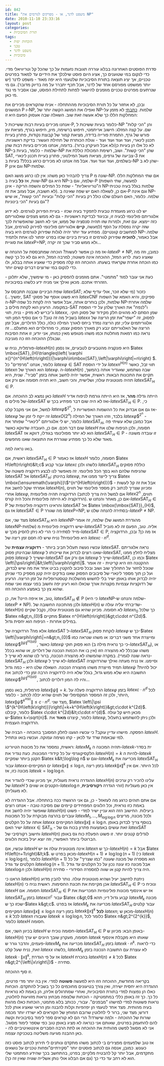 ```yaml
---
id: 842
title: "משפט לדנר, או - מפרקים לגורמים את NP"
date: 2010-11-10 23:33:16
layout: post
categories: 
  - תורת הסיבוכיות
tags: 
  - הוכחות יפות
  - טכני
  - משפט לדנר
  - סיבוכיות
---
```

סדרת הפוסטים האחרונה בבלוג עוררה תגובות נזעמות על כך שהכל קל וטריוויאלי מדי. כדי לנקום במי שטוענים כך, אציג היום פוסט שילכלך את הידיים עד למאוד בפרטים טכניים, אך יציג תוצאה בתורת הסיבוכיות שלטעמי היא יפה מאוד - משפט לדנר (יש יותר ממשפט מפורסם אחד של לדנר, אבל תכף יתברר על מה בדיוק מדובר). גם מי שנרתעים מפרטים טכניים מוזמנים להישאר לפחות לתחילת הפוסט, שבו אסביר מי נגד מי כאן.

ובכן, לא אחזור על כל תורת הסיבוכיות מההתחלה - אניח שהקוראים מכירים את המושגים P ו-NP, ואפילו את המושג הקשה יותר של NP-שלמות. <a href="http://www.gadial.net/?p=705">כתבתי</a> לא מזמן על המחלקות הללו כך שלא אעשה זאת שוב. השאלה שבה אעסוק הפעם היא זו:

אנחנו מכירים בעיות רבות ששייכות ל-P, כלומר בעיות ששיכות ל-NP והן "הכי קלות" שם. על קצה המזלג: חישוב אריתמטי, חיפוש ברשימה, מיון, חיפוש בגרף, מציאת עץ פורש של גרף, התמרת פורייה בדידה, מציאת קמור של קבוצת נקודות, פתרון בעיית תכנון לינארי, ועוד ועוד ועוד ועוד - וגולת הכותרת של תחילת העשור: בדיקת ראשוניות. לא כל אלו הן בעיות כן/לא אבל העיקרון ברור). בדומה, אנחנו מכירים בעיות רבות שהן NP-שלמות - כלומר, בעיות ב-NP שהן "הכי קשות". ושוב, רשימת המכולת כוללת את SAT, את 3-צביעה של גרפים, מציאת מעגל המילטוני, פתרון בעיית תכנון לינארי בשלמים, ועוד ועוד ועוד. אבל מה אנחנו לא מכירים כרגע בכלל? בעיות ב-NP שהן לא ב-P וגם אינן NP-שלמות.

צריך להבהיר כאן משהו: אין לנו כרגע מושג האם P שונה מ-NP. אם שתי המחלקות הללו שוות, אז <strong>כל</strong> בעיה ב-NP היא גם NP-שלמה, וגם ב-P (למעשה, שתי השפות ה"טריוויאליות" - שפת כל המילים והשפה הריקה - אינן NP-שלמות בגלל בעיה טכנית לא חשובה, אבל נעזוב את זה). אם כן, לשאלה האם יש שפה שאינה ב-P וגם אינה NP-שלמה. כלומר, האם העולם שלנו כולל רק בעיות "הכי קלות" ובעיות "הכי קשות", או שיש גם בעיות "הכי בינוניות"?

יש לנו כרגע מועמדת טבעית לתפקיד בעיה שכזו - בעיית הפירוק לגורמים. לא ידוע אלגוריתם פולינומי לבעיה זו, ובניגוד לבדיקת ראשוניות - גם לא ממש מצפים שאלגוריתם כזה יימצא. עם זאת, ולמרות שזו תהיה סנסציה של ממש, אני לא חושב שהאפשרות לכך שזה יקרה נפסלת על הסף (למעשה, <strong>קיים</strong> אלגוריתם פולינומי לפירוק לגורמים, אבל למחשבים קוונטיים). מפתיע עוד יותר יהיה לגלות שפירוק לגורמים היא בעיה NP-שלמה. אבל כאמור, <strong>להוכיח</strong> שפירוק לגורמים זו בעיית ביניים שכזו בפרט יפתור לנו אחת ולתמיד את סוגיית $latex \mbox{P=NP}$, ולא ממש סביר שכך זה יקרה...

אז מה כן אפשר לעשות? הוכחה שמתבססת על ההנחה ש-$latex \mbox{P}\ne\mbox{NP}$, כמובן, וזה מה שאציג כעת. לרוע המזל, ההוכחה אינה פשוטה; למרבה המזל, היא גם לא כל כך קשה כמו הוכחה אחרת שקראתי בשעתו. ההוכחה הזו קלה מספיק כדי שאציג אותה בבלוג, ולו כדי לנקום במי שרוצים דברים קשים יותר.

כעת אני עובר למוד "מתמטי". אתם מוזמנים להפסיק כאן - מי שימשיך, שלא יתלונן - הזהרתי אתכם. מכאן ואילך אני מניח ידע כלשהו בסיבוכיות.

שפת הביניים שנבנה תתבסס על $latex \mbox{SAT}$; כזכור (מי שלא זוכר, אולי עדיף שלא ימשיך...), SAT היא פשוט אוסף של פסוקי $latex \mbox{CNF}$ ספיקים, והיא האמא של השפות ה-NP-שלמות, ולכן בוחרים אותה, אבל אפשר היה לקחת כל שפה NP-שלמה אחרת במקומה. הרעיון הוא לקחת מילים ב-SAT ו"לנפח" את האורך שלהן על ידי הוספת ג'יבריש לא מזיק - נניח, תווי $latex x$, שמן הסתם לא מהווים חלק מקידוד של פסוק חוקי. בשביל מה זה טוב? כי אם נוסיף המון תווי $latex x$ לפסוק, זה "ישפר"את זמן הריצה של אלגוריתמים עליו; זמן הריצה נמדד ביחס לאורך המילה כולה, כולל הדולרים, אבל זמן הריצה של האלגוריתם ינבע רק מאורך הפסוק עצמו, כי מהדולרים הוא מתעלם... זה נראה כמו רמאות מוחלטת וכמו משהו מטופש מאין כמותו, אני יודע; זו אחת הסיבות שבגללן ההוכחה הזו כה מגניבה.

פורמלית, נניח ש-$latex H\left(n\right)$ היא פונקציה מהטבעיים לטבעיים, אז נסמן $latex \mbox{SAT}_{H}\triangleq\left\{ \varphi x{}^{n^{H\left(n\right)}}\|\varphi\in\mbox{SAT},\left\|\varphi\right\|=n\right\} $. כלומר, אנחנו "מרפדים" כל $latex \varphi\in\mbox{SAT}$ על ידי הוספת $latex n^{H\left(n\right)}$ תווי זבל, כאשר $latex n$ הוא האורך של $latex \varphi$. ה-$latex H\left(n\right)$ שבה נשתמש, שאגדיר אותה בהמשך, תקיים את התכונות הבאות: ראשית, אפשר יהיה לחשב אותה בזמן "סביר". שנית, היא תהיה מונוטונית עולה; ושלישית, והכי חשוב, היא תהיה חסומה אם ורק אם $latex \mbox{SAT}_{H}\in\mbox{P}$.

כאן נמצא לב ההוכחה. אם $latex H$ הייתה גדלה <strong>מהר</strong>, אז היא הייתה גורמת לניפוח אדיר של מילים מ-$latex \mbox{SAT}$ ואז לא היה שום דבר מפתיע בכך ש-$latex \mbox{SAT}_{H}\in\mbox{P}$. כי, למשל, אם אני מקבל קלט $latex \varphi \$^{2^{n}}$, אז גם אם אבדוק את כל ההשמות האפשריות ל-$latex \varphi$ זה ייקח לי זמן של $latex O\left(2^{n}\right)$ בלבד, וזהו האורך של המילה $latex \varphi \$^{2^{n}}$ - כלומר, יש לי אלגוריתם "לינארי" שפותר את $latex \mbox{SAT}_{H}$, אבל כמובן שלא עשיתי פה שום דבר חכם. אם כן, העובדה שדווקא כאשר $latex H$ חסומה, ולכן הניפוח שלנו את $latex \mbox{SAT}$ הוא לא יותר מפולינומי בגודלו, דווקא אז $latex \mbox{SAT}_{H}\in\mbox{P}$ - זו עובדה משונה מאוד שלא כל כך מפתיע שגוררת את התוצאה שאנו מחפשים.

בואו נראה למה.

ראשית, אם $latex \mbox{SAT}_{H}\in\mbox{P}$ אז כאמור $latex H$ חסומה, כלומר $latex H\left(n\right)&lt;c$ עבור קבוע $latex c$ כלשהו ולכן $latex \mbox{SAT}_{H}$ כוללת פסוקים שהניפוח שלהם הוא בסך הכל פולינומי. זה מאפשר לנו לבצע רדוקציה פשוטה של $latex \mbox{SAT}$ אל $latex \mbox{SAT}_{H}$: בהינתן $latex \varphi$, צריך לייצר ממנו את $latex \mbox{\ensuremath{\varphi}}\$^{n^{H\left(n\right)}}$ אבל את זה קל לעשות - אמרתי שקל לחשב את $latex H\left(n\right)$, ומכיוון שצריך לכתוב רק מספר פולינומי של תווים אחרי $latex \varphi$, הרדוקציה תהיה פולינומית (אם למשל היה צריך לכתוב $latex 2^{n}$ תווים, הרדוקציה לא הייתה פולינומית והכל היה קורס). אם כן, מאחר והנחנו ש-$latex \mbox{SAT}_{H}\in\mbox{P}$ והראינו רדוקציה פולינומית של $latex \mbox{SAT}$ אל $latex \mbox{\mbox{SAT}}_{H}$, אז גם $latex \mbox{SAT}\in\mbox{P}$ מה שגורר $latex \mbox{P=NP}$, בסתירה להנחה שלנו ש-$latex \mbox{P}\ne\mbox{NP}$.

מצד שני, אם $latex \mbox{SAT}_{H}$ היא $latex \mbox{NP}$-שלמה, זה אומר (מהגדרת המושג של $latex \mbox{NP}$-שלמות) שיש רדוקציה פולינומית מ-$latex \mbox{SAT}$ אליה. טוב, הפעם זה לא מוביל מייד לסתירה כי הרי לא ניתן להסיק מכך ש-$latex \mbox{SAT}\in\mbox{P}$, אז מה כן? ובכן, הרדוקציה היא פולינומית? נניח שיש לה חסם זמן ריצה של $latex c\cdot n^{d}$.

עכשיו נעשה תעלול חביב ביותר - <strong>רדוקציה עצמית</strong> של $latex \mbox{SAT}$. נראה אלגוריתם שבהינתן פסוק $latex \varphi$ שאנו רוצים לבדוק את שייכותו ל-$latex \mbox{SAT}$, מצליח לחלץ ממנו פסוק $latex \psi$ ששייך ל-$latex \mbox{SAT}$ אם ורק אם $latex \varphi$ שייך ל-$latex \mbox{SAT}$, וכמו כן $latex \left\|\psi\right\|&lt;\left\|\varphi\right\|$. ההקטנה הזו היא קריטית - זה אומר שנוכל לחזור על התהליך שוב ושוב ובכל סיבוב להקטין בביט אחד את מה שיש לבדוק, ועל כן תוך מספר לינארי של סיבובים הפסוק שאנו בודקים יהיה קטן מספיק כדי שניתן יהיה לבדוק אותו באופן ישיר בלי לחשוש מהשלכות קטסטרופליות על זמן הריצה. הרעיון של רדוקציות עצמיות מקצרות אורך שכאלו הוא רעיון יפה וחשוב בפני עצמו ואני שמח שהוא צץ כך באמצע ההוכחה הזו.

טוב, אז איפה היינו? אה, כן, $latex \mbox{SAT}_{H}\notin\mbox{P}$ (כי היא $latex \mbox{NP}$-שלמה והנחנו ש-$latex \mbox{P}\ne\mbox{NP}$). ולכן מהתכונה החשובה של $latex H\left(n\right)$ שדיברתי עליה עולה ש-$latex H\left(n\right)$ לא חסומה. מכיוון שהיא גם מונוטונית עולה, נקבל שקיים $latex n_{0}$ כך שלכל $latex n&gt;n_{0}$ מתקיים $latex n^{H\left(n\right)}&gt;c\cdot n^{2d}$. במילים אחרות - הניפוח הוא יחסית גדול.

אלא מה? הרדוקציה של $latex \mbox{SAT}$ ל-$latex \mbox{SAT}_{H}$ לוקחת פסוק $latex \varphi$ כך ש-$latex \left\|\varphi\right\|=n&gt;n_{0}$ ומייצרת אחד משני דברים: או משהו שנראה כמו $latex \psi \$^{\left\|\psi\right\|^{H\left(\left\|\psi\right\|\right)}}$, כאשר $latex \psi$ הוא פסוק חוקי (כי כך נראית מילה ב-$latex \mbox{SAT}_{H}$), או משהו שבכלל לא מהצורה הזו (אין בו את הכמות הנכונה של דולרים, או שהוא בכלל נראה שונה לגמרי). במקרה שהמשהו לא מהצורה הנכונה, ברור לנו שהוא לא שייך ל-$latex \mbox{SAT}_{H}$ ולכן $latex \varphi$ לא שייך ל-$latex \mbox{SAT}$ וסיימנו. אז נניח מעתה ואילך שהרדוקציה תמיד מייצרת משהו מהצורה הנכונה. השאלה שלנו היא - כמה גדול $latex \psi$ יכול להיות? התשובה היא שלא ממש גדול, בגלל שלא היה לרדוקציה הרבה זמן כדי לכתוב את $latex \psi \$^{\left\|\psi\right\|^{H\left(\left\|\psi\right\|\right)}}$, והיו לה המון דולרים לכתוב...

פורמלית, בואו נסמן $latex \left\|\psi\right\|=k$. הרדוקציה פעלה על $latex \varphi$ בזמן $latex c\cdot n^{d}$ לכל היותר, ולכן זה המספר המקסימלי של תווים שהיא יכלה לכתוב - כלומר, $latex \left\|\psi \$^{k^{H\left(k\right)}}\right\|\le c\cdot n^{d}$. מצד שני, $latex \left\|\psi \$^{k^{H\left(k\right)}}\right\|=k+k^{H\left(k\right)}&gt;c\cdot k^{2d}$. כלומר, קיבלנו $latex c\cdot k^{2d}&lt;c\cdot n^{d}$. מכאן חיש קל עולה ש-$latex k=\sqrt{n}$. כלומר, קיצרנו <strong>מאוד</strong> את $latex \varphi$, ולכן ניתן להשתמש בתעלול הרדוקציה העצמית.

הפסקה. מישהו עדיין עוקב? כי עכשיו הגענו לחלק המסובך בהוכחה - הבניה של $latex H$. למי שבאמת שרד עד לכאן - קחו נשימה עמוקה. ועכשיו בואו ונתחיל.

ראשית, נמספר את כל מכונות הטיורינג: $latex M_{k}$ תהיה המכונה ה-$latex k$-ית בסדר הלקסיקוגרפי על כל קידודי המכונות. כעת נגדיר את $latex H\left(n\right)=k$ להיות ה-$latex k$ הקטן ביותר שמקיים $latex k&lt;\log\log n$ וגם ש-$latex M_{k}$ מכריעה את $latex \mbox{SAT}_{H}$ עבור $latex x$-ים המקיימים $latex \left\|x\right\|\le\log n$, בזמן ריצה $latex k\left\|x\right\|^{k}$ לכל היותר. אם אין מכונה כזו, אז $latex k=\log\log n$.

ההגדרה נראית מעגלית, אך מכיוון שכדי להגדיר את $latex H\left(n\right)$ עלינו להכיר רק ערכים של $latex H$ הקטנים או שווים ל-$latex \log n$ אין כאן מעגליות (זוהי הגדרה <strong>רקורסיבית</strong>, לא מעגלית).

אם אתם תוהים כרגע מה לעזאזל - כן, גם אני הרגשתי ככה בהתחלה. אבל ההגדרה לא באמת כזו נוראית, וכל הלוגים המפחידים קיימים שם מסיבה טובה - אנחנו רוצים שאפשר יהיה לחשב את $latex H\left(n\right)$ ביעילות. החישוב הזה הוא עניין ישיר למדי - פשוט עוברים בהרצה מבוקרת על כל המכונות $latex M_{1},\dots,M_{\log\log n}$ ולכל מכונה, מריצים אותה על כל הקלטים $latex x$ המקיימים $latex \left\|x\right\|\le\log n$. בנוסף צריך לבדוק באופן ישיר האם $latex x\in\mbox{SAT}_{h}$ - זאת עושים באמצעות פתרון בכוח גס של $latex \mbox{SAT}$ וחישוב רקורסיבי של $latex H\left(n\right)$ לגדלים קטנים יותר. זו פשוט הפעלת כוח גס באופן הברוטלי ביותר האפשרי, וזה יוצא יעיל בזכות הלוגים.

עכשיו, אם $latex H$ אינה מונוטונית עולה אז יש $latex n$ כך ש-$latex H\left(n\right)=k$ אבל $latex H\left(n+1\right)&lt;k$. מכאן בפרט ש-$latex H\left(n+1\right)\ne\log\log\left(n+1\right)$ (כי $latex k\le\log\log n$), כלומר $latex H\left(n+1\right)$ הוא מספרה של מכונה שעונה "כמו שצריך" על כל הקלטים עד גודל $latex \log\left(n+1\right)$. אבל מכונה כזו עונה נכון על כל הקלטים עד גודל $latex \log n$ ולכן $latex H\left(n\right)$ היה צריך להיות קטן או שווה למספרה הסידורי - סתירה.

הראנו כי $latex H\left(n\right)$ ניתנת לחישוב יעיל ושהיא מונוטונית עולה. נותר להבין מדוע $latex H\left(n\right)$ אכן מקיימת את תכונת החסימות. ראשית נניח כי $latex \mbox{SAT}_{H}\in\mbox{P}$ ונוכיח כי $latex H$ חסומה. אם $latex \mbox{SAT}_{H}\in\mbox{P}$ אז יש אינסוף מכונות פולינומיות המכריעות את $latex \mbox{SAT}_{H}$ בזמן $latex cn^{c}$ עבור $latex c&gt;0$ קבוע גדול דיו; תהא $latex M_{k}$ מכונה שכזו כך ש-$latex k&gt;c$. אז בפרט $latex M_{k}$ מכריעה את $latex \mbox{SAT}_{H}$ עבור קלטים המקיימים $latex \left\|x\right\|\le\log n$ בזמן ריצה $latex k\left\|x\right\|^{k}$ <strong>לכל</strong> $latex n$; מכאן ש-$latex H\left(n\right)\le k$ לכל $latex n$ שעבורו $latex k\le\log\log n$, כלומר לכל $latex n&gt;2^{2^{k}}$, כלומר $latex H$ חסומה.

בכיוון השני, אם $latex H$ חסומה נוכיח ש-$latex \mbox{SAT}_{H}\in\mbox{P}$ באופן הבא: מכיוון ש-$latex H\left(n\right)$ חסומה, מעקרון שובך היונים יש ערך $latex k$ שאותו היא מקבלת אינסוף פעמים, והדבר גורר ש-$latex M_{k}$ מכריעה את $latex \mbox{SAT}_{H}$ בזמן $latex k\cdot n^{k}$. כדי לראות זאת, נניח שעל קלט $latex x$ כלשהו, $latex M_{k}$ לא עוצרת עם התשובה הנכונה בזמן $latex k\cdot\left\|x\right\|^{k}$, אז על פי הגדרת $latex H$ בהכרח $latex H\left(n\right)\ne k$ לכל $latex n&gt;2^{\left\|x\right\|}$ - סתירה.

זו סוף ההוכחה.

בקריאה מחודשת, ההוכחה הזו היא למעשה <strong>פשוטה</strong> למדי. אין בה יותר מדי פרטים, ההגדרה היא יחסית ישירה, ואין צורך בטיעונים מחוכמים כל כך בשביל להתקדם. הוכחות כאלו הן נפוצות למדי בתורת הסיבוכיות, ואחרי שמתרגלים אליהן, הן באמת לא נוראיות כל כך. כך זה באופן כללי במתמטיקה - הוכחות שלצופה מבחוץ נראות מזוויעות לחלוטין, נראות פשוטות למדי למישהו "מבפנים". עבורי, ככותב בלוג מתמטי, הוכחות כאלו מהוות בעיה מהותית. מצד אחד לטעמי הן יפהפיות וקלות להבנה ומן הראוי שאציג אותן לכל דורש; מצד שני, ברור לי לחלוטין שרובם המוחץ של הקוראים לא ישרדו יותר מכמה שורות של ההוכחה - ולמה שישרדו? הרי הם לא קוראים ספר לימוד בסיבוכיות וקשה להם להתעמק בפרטים, שאותם אני כנראה לא מציג באופן טוב כפי שספר לימוד מסוגל. אני לא מסוגל לפשט מהותית את ההוכחה או לתת הרבה הסברים אינטואיטיביים לה - כאן ההבנה מגיעה משליטה בטכניקה עצמה.

אז טוב שלפעמים מפצירים בי לכתוב משהו מתקדם ונותנים לי תירוץ לכתוב פוסט כזה כעונש. כמובן, אנסה גם לכתוב פוסטים יותר "סקירתיים"ופחות טכניים על נושאים מתקדמים, אבל יותר קל להבטיח מלקיים; בפרט, בהתחשב בכך שהידע המתמטי שלי הוא לא רחב עד כדי כך (גם אם הבלוג אולי נותן אשלייה שגויה שאין זה כך).
